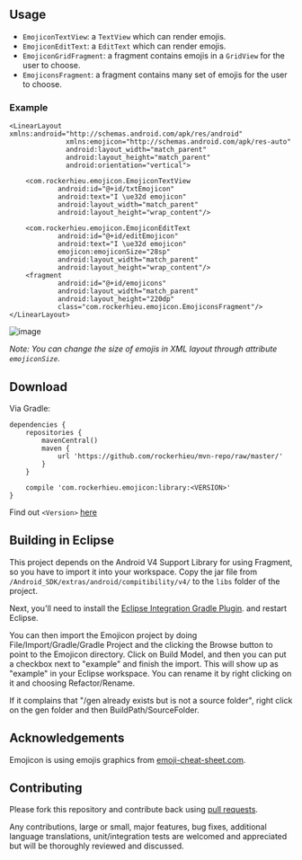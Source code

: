 ## Usage

* `EmojiconTextView`: a `TextView` which can render emojis.
* `EmojiconEditText`: a `EditText` which can render emojis.
* `EmojiconGridFragment`: a fragment contains emojis in a `GridView` for the user to choose.
* `EmojiconsFragment`: a fragment contains many set of emojis for the user to choose.

### Example

```
<LinearLayout xmlns:android="http://schemas.android.com/apk/res/android"
              xmlns:emojicon="http://schemas.android.com/apk/res-auto"
              android:layout_width="match_parent"
              android:layout_height="match_parent"
              android:orientation="vertical">

    <com.rockerhieu.emojicon.EmojiconTextView
            android:id="@+id/txtEmojicon"
            android:text="I \ue32d emojicon"
            android:layout_width="match_parent"
            android:layout_height="wrap_content"/>

    <com.rockerhieu.emojicon.EmojiconEditText
            android:id="@+id/editEmojicon"
            android:text="I \ue32d emojicon"
            emojicon:emojiconSize="28sp"
            android:layout_width="match_parent"
            android:layout_height="wrap_content"/>
    <fragment
            android:id="@+id/emojicons"
            android:layout_width="match_parent"
            android:layout_height="220dp"
            class="com.rockerhieu.emojicon.EmojiconsFragment"/>
</LinearLayout>
```

![image](https://github.com/rockerhieu/emojicon/raw/master/images/sample.jpg)

_Note: You can change the size of emojis in XML layout through attribute `emojiconSize`._

## Download

Via Gradle:

```
dependencies {
    repositories {
    	mavenCentral()
        maven {
            url 'https://github.com/rockerhieu/mvn-repo/raw/master/'
        }
    }

    compile 'com.rockerhieu.emojicon:library:<VERSION>'
}
```

Find out `<Version>` [here](https://github.com/rockerhieu/mvn-repo/tree/master/com/rockerhieu/emojicon/library)

## Building in Eclipse

This project depends on the Android V4 Support Library for using Fragment, so
you have to import it into your workspace. Copy the jar file from
`/Android_SDK/extras/android/compitibility/v4/` to the `libs` folder of the project.

Next, you'll need to install the [Eclipse Integration Gradle Plugin](https://github.com/spring-projects/eclipse-integration-gradle).
and restart Eclipse.

You can then import the Emojicon project by doing File/Import/Gradle/Gradle Project
and the clicking the Browse button to point to the Emojicon directory.  Click
on Build Model, and then you can put a checkbox next to "example" and finish the import.  This
will show up as "example" in your Eclipse workspace.  You can rename it by right clicking on it
and choosing Refactor/Rename.

If it complains that "/gen already exists but is not a source folder", right click on the
gen folder and then BuildPath/SourceFolder.

## Acknowledgements

Emojicon is using emojis graphics from [emoji-cheat-sheet.com](https://github.com/arvida/emoji-cheat-sheet.com/tree/master/public/graphics/emojis).


## Contributing

Please fork this repository and contribute back using
[pull requests](https://github.com/rockerhieu/emojicon/pulls).

Any contributions, large or small, major features, bug fixes, additional
language translations, unit/integration tests are welcomed and appreciated
but will be thoroughly reviewed and discussed.